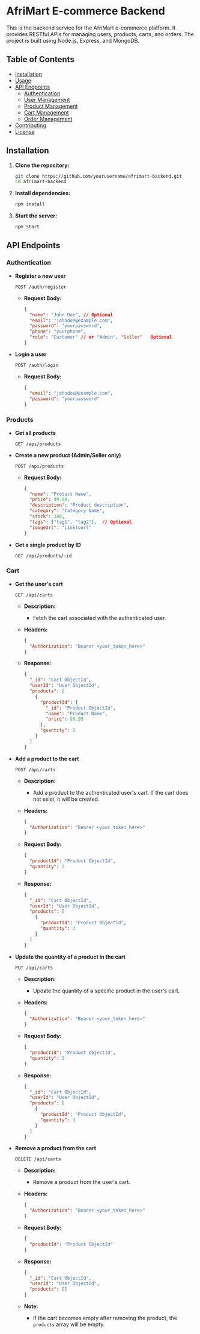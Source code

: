 # AfriMart E-commerce Backend

This is the backend service for the AfriMart e-commerce platform. It provides RESTful APIs for managing users, products, carts, and orders. The project is built using Node.js, Express, and MongoDB.

## Table of Contents

- [Installation](#installation)
- [Usage](#usage)
- [API Endpoints](#api-endpoints)
  - [Authentication](#authentication)
  - [User Management](#user-management)
  - [Product Management](#product-management)
  - [Cart Management](#cart-management)
  - [Order Management](#order-management)
- [Contributing](#contributing)
- [License](#license)


## Installation

1. **Clone the repository:**

    ```bash
    git clone https://github.com/yourusername/afrimart-backend.git
    cd afrimart-backend
    ```

2. **Install dependencies:**

    ```bash
    npm install
    ```

3. **Start the server:**

    ```bash
    npm start
    ```

## API Endpoints

### Authentication

- **Register a new user**

    ```http
    POST /auth/register
    ```

    - **Request Body:**
    
      ```json
      {
        "name": "John Doe", // Optional
        "email": "johndoe@example.com",
        "password": "yourpassword",
        "phone": "yourphone",
        "role": "Customer" // or "Admin", "Seller"   Optional
      }
      ```

- **Login a user**

    ```http
    POST /auth/login
    ```

    - **Request Body:**
    
      ```json
      {
        "email": "johndoe@example.com",
        "password": "yourpassword"
      }
      ```


### Products

- **Get all products**

    ```http
    GET /api/products
    ```

- **Create a new product (Admin/Seller only)**

    ```http
    POST /api/products
    ```

    - **Request Body:**
    
      ```json
      {
        "name": "Product Name",
        "price": 99.99,
        "description": "Product description",
        "category": "Category Name",
        "stock": 100,
        "tags": ["tag1", "tag2"],  // Optional
        "imageUrl": "Linktourl"
      }
      ```

- **Get a single product by ID**

    ```http
    GET /api/products/:id
    ```

### Cart

- **Get the user's cart**

    ```http
    GET /api/carts
    ```

    - **Description:**
        - Fetch the cart associated with the authenticated user.
    
    - **Headers:**
    
      ```json
      {
        "Authorization": "Bearer <your_token_here>"
      }
      ```

    - **Response:**
    
      ```json
      {
        "_id": "Cart ObjectId",
        "userId": "User ObjectId",
        "products": [
          {
            "productId": {
              "_id": "Product ObjectId",
              "name": "Product Name",
              "price": 99.99
            },
            "quantity": 2
          }
        ]
      }
      ```

- **Add a product to the cart**

    ```http
    POST /api/carts
    ```

    - **Description:**
        - Add a product to the authenticated user's cart. If the cart does not exist, it will be created.
    
    - **Headers:**
    
      ```json
      {
        "Authorization": "Bearer <your_token_here>"
      }
      ```

    - **Request Body:**
    
      ```json
      {
        "productId": "Product ObjectId",
        "quantity": 2
      }
      ```

    - **Response:**
    
      ```json
      {
        "_id": "Cart ObjectId",
        "userId": "User ObjectId",
        "products": [
          {
            "productId": "Product ObjectId",
            "quantity": 2
          }
        ]
      }
      ```

- **Update the quantity of a product in the cart**

    ```http
    PUT /api/carts
    ```

    - **Description:**
        - Update the quantity of a specific product in the user's cart.
    
    - **Headers:**
    
      ```json
      {
        "Authorization": "Bearer <your_token_here>"
      }
      ```

    - **Request Body:**
    
      ```json
      {
        "productId": "Product ObjectId",
        "quantity": 3
      }
      ```

    - **Response:**
    
      ```json
      {
        "_id": "Cart ObjectId",
        "userId": "User ObjectId",
        "products": [
          {
            "productId": "Product ObjectId",
            "quantity": 3
          }
        ]
      }
      ```

- **Remove a product from the cart**

    ```http
    DELETE /api/carts
    ```

    - **Description:**
        - Remove a product from the user's cart.
    
    - **Headers:**
    
      ```json
      {
        "Authorization": "Bearer <your_token_here>"
      }
      ```

    - **Request Body:**
    
      ```json
      {
        "productId": "Product ObjectId"
      }
      ```

    - **Response:**
    
      ```json
      {
        "_id": "Cart ObjectId",
        "userId": "User ObjectId",
        "products": []
      }
      ```

    - **Note:**
        - If the cart becomes empty after removing the product, the `products` array will be empty.